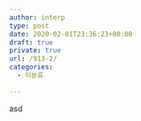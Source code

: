 ```yaml
---
author: interp
type: post
date: 2020-02-01T23:36:23+00:00
draft: true
private: true
url: /913-2/
categories:
  - 미분류

---
```

asd